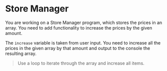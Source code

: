 # Store Manager

You are working on a Store Manager program, which stores the prices in an array. You need to add functionality to increase the prices by the given amount.

The `increase` variable is taken from user input. You need to increase all the prices in the given array by that amount and output to the console the resulting array.

> Use a loop to iterate through the array and increase all items.